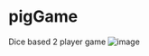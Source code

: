 # pigGame
Dice based 2 player game
![image](https://github.com/AtharvaSawant005/pigGame/assets/160507886/85a6b019-f242-454d-b1fc-0946b1ccf89a)

